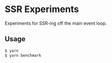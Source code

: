 SSR Experiments
===============

Experiments for SSR-ing off the main event loop.

## Usage

```sh
$ yarn
$ yarn benchmark
```
